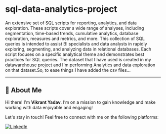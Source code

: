 # sql-data-analytics-project
An extensive set of SQL scripts for reporting, analytics, and data exploration. These scripts cover a wide range of analyses, including segmentation, time-based trends, cumulative analytics, database exploration, measures and metrics, and more. This collection of SQL queries is intended to assist BI specialists and data analysts in rapidly exploring, segmenting, and analyzing data in relational databases. Each script focuses on a specific analytical theme and demonstrates best practices for SQL queries.
The dataset that I have used is created in my datawarehouse project and I'm performing Analytics and data exploration on that dataset.So, to ease things I have added the csv files...

---

## 🌟 About Me

Hi there! I'm **Vikrant Yadav**. I’m on a mission to gain knowledge and make working with data enjoyable and engaging!

Let's stay in touch! Feel free to connect with me on the following platforms:

[![LinkedIn](https://img.shields.io/badge/LinkedIn-0077B5?style=for-the-badge&logo=linkedin&logoColor=white)](www.linkedin.com/in/vikrant-ydata)
